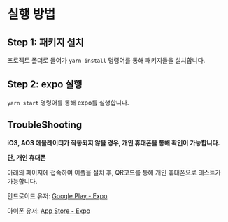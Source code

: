 # 실행 방법

## Step 1: 패키지 설치

프로젝트 폴더로 들어가 `yarn install` 명령어를 통해 패키지들을 설치합니다.

## Step 2: expo 실행

`yarn start` 명령어를 통해 expo를 실행합니다.

## TroubleShooting

**iOS, AOS 에뮬레이터가 작동되지 않을 경우, 개인 휴대폰을 통해 확인이 가능합니다.**

**단, 개인 휴대폰**

아래의 페이지에 접속하여 어플을 설치 후, QR코드를 통해 개인 휴대폰으로 테스트가 가능합니다.

안드로이드 유저: [Google Play - Expo](https://play.google.com/store/apps/details?id=host.exp.exponent&hl=en-KR)

아이폰 유저: [App Store - Expo](https://apps.apple.com/kr/app/expo-go/id982107779)
